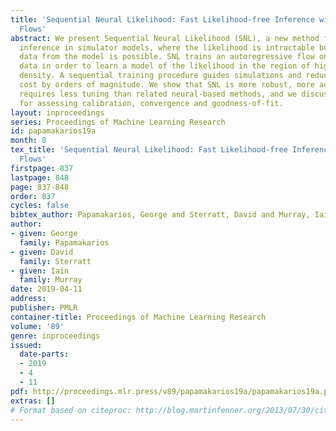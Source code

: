 ```yaml
---
title: 'Sequential Neural Likelihood: Fast Likelihood-free Inference with Autoregressive
  Flows'
abstract: We present Sequential Neural Likelihood (SNL), a new method for Bayesian
  inference in simulator models, where the likelihood is intractable but simulating
  data from the model is possible. SNL trains an autoregressive flow on simulated
  data in order to learn a model of the likelihood in the region of high posterior
  density. A sequential training procedure guides simulations and reduces simulation
  cost by orders of magnitude. We show that SNL is more robust, more accurate and
  requires less tuning than related neural-based methods, and we discuss diagnostics
  for assessing calibration, convergence and goodness-of-fit.
layout: inproceedings
series: Proceedings of Machine Learning Research
id: papamakarios19a
month: 0
tex_title: 'Sequential Neural Likelihood: Fast Likelihood-free Inference with Autoregressive
  Flows'
firstpage: 837
lastpage: 848
page: 837-848
order: 837
cycles: false
bibtex_author: Papamakarios, George and Sterratt, David and Murray, Iain
author:
- given: George
  family: Papamakarios
- given: David
  family: Sterratt
- given: Iain
  family: Murray
date: 2019-04-11
address: 
publisher: PMLR
container-title: Proceedings of Machine Learning Research
volume: '89'
genre: inproceedings
issued:
  date-parts:
  - 2019
  - 4
  - 11
pdf: http://proceedings.mlr.press/v89/papamakarios19a/papamakarios19a.pdf
extras: []
# Format based on citeproc: http://blog.martinfenner.org/2013/07/30/citeproc-yaml-for-bibliographies/
---
```

